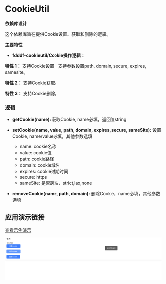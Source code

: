 # CookieUtil

**依赖库设计**

这个依赖库旨在提供Cookie设置、获取和删除的逻辑。

**主要特性**

- **fdddf-cookieutil/Cookie操作逻辑：**


**特性 1：** 支持Cookie设置，支持参数设置path, domain, secure, expires, samesite。

**特性 2：** 支持Cookie获取。

**特性 3：** 支持Cookie删除。


### 逻辑

- **getCookie(name):** 获取Cookie, name必填，返回值string

- **setCookie(name, value, path, domain, expires, secure, sameSite):** 设置Cookie, name/value必填，其他参数选填

    * name: cookie名称
    * value: cookie值
    * path: cookie路径
    * domain: cookie域名
    * expires: cookie过期时间
    * secure: https
    * sameSite: 是否跨站，strict,lax,none

- **removeCookie(name, path, domain):** 删除Cookie，name必填，其他参数选填


## 应用演示链接

[查看示例演示](https://dev-testapp-qa.app.codewave.163.com/cookietest)

![img](./Screenshot%202024-03-21%20at%2001.13.57.png)